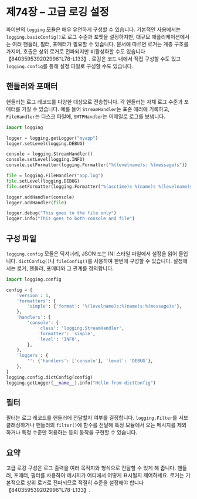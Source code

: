 # 제74장 – 고급 로깅 설정

파이썬의 `logging` 모듈은 매우 유연하게 구성할 수 있습니다. 기본적인 사용에서는 `logging.basicConfig()`로 로그 수준과 포맷을 설정하지만, 대규모 애플리케이션에서는 여러 핸들러, 필터, 포매터가 필요할 수 있습니다. 문서에 따르면 로거는 계층 구조를 가지며, 호출은 상위 로거로 전파되지만 비활성화할 수도 있습니다【840359539202996†L78-L133】. 로깅은 코드 내에서 직접 구성할 수도 있고 `logging.config`를 통해 설정 파일로 구성할 수도 있습니다.

## 핸들러와 포매터

핸들러는 로그 레코드를 다양한 대상으로 전송합니다. 각 핸들러는 자체 로그 수준과 포매터를 가질 수 있습니다. 예를 들어 `StreamHandler`는 표준 에러에 기록하고, `FileHandler`는 디스크 파일에, `SMTPHandler`는 이메일로 로그를 보냅니다.

```python
import logging

logger = logging.getLogger("myapp")
logger.setLevel(logging.DEBUG)

console = logging.StreamHandler()
console.setLevel(logging.INFO)
console.setFormatter(logging.Formatter("%(levelname)s: %(message)s"))

file = logging.FileHandler("app.log")
file.setLevel(logging.DEBUG)
file.setFormatter(logging.Formatter("%(asctime)s %(name)s %(levelname)s: %(message)s"))

logger.addHandler(console)
logger.addHandler(file)

logger.debug("This goes to the file only")
logger.info("This goes to both console and file")
```

## 구성 파일

`logging.config` 모듈은 딕셔너리, JSON 또는 INI 스타일 파일에서 설정을 읽어 들입니다. `dictConfig()`나 `fileConfig()`를 사용하여 한번에 구성할 수 있습니다. 설정에서는 로거, 핸들러, 포매터와 그 관계를 정의합니다.

```python
import logging.config

config = {
    'version': 1,
    'formatters': {
        'simple': {'format': '%(levelname)s:%(name)s:%(message)s'},
    },
    'handlers': {
        'console': {
            'class': 'logging.StreamHandler',
            'formatter': 'simple',
            'level': 'INFO',
        },
    },
    'loggers': {
        '': {'handlers': ['console'], 'level': 'DEBUG'},
    },
}
logging.config.dictConfig(config)
logging.getLogger(__name__).info("Hello from dictConfig")
```

## 필터

필터는 로그 레코드를 핸들러에 전달할지 여부를 결정합니다. `logging.Filter`를 서브클래싱하거나 핸들러의 `filter()`에 함수를 전달해 특정 모듈에서 오는 메시지를 제외하거나 특정 수준만 허용하는 등의 동작을 구현할 수 있습니다.

## 요약

고급 로깅 구성은 로그 출력을 여러 목적지와 형식으로 전달할 수 있게 해 줍니다. 핸들러, 포매터, 필터를 사용하여 메시지가 어디에서 어떻게 표시될지 제어하세요. 로거는 기본적으로 상위 로거로 전파되므로 적절히 수준을 설정해야 합니다【840359539202996†L78-L133】.